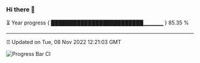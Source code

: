 ### Hi there 👋

⏳ Year progress { █████████████████████████▁▁▁▁▁ } 85.35 %

---

⏰ Updated on Tue, 08 Nov 2022 12:21:03 GMT

![Progress Bar CI](https://github.com/Shyam-Makwana/GitHub-Actions-Demo/workflows/Progress%20Bar%20CI/badge.svg)
